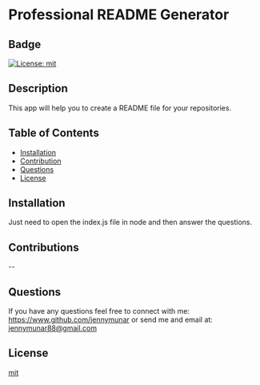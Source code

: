 # Professional README Generator
## Badge
[![License: mit](https://img.shields.io/badge/License-MIT-yellow.svg)](https://opensource.org/license/mit)
 
## Description

This app will help you to create a README file for your repositories.
    
## Table of Contents
- [Installation](#installation)
- [Contribution](#contribution)
- [Questions](#questions)
- [License](#license)    

## Installation
    
Just need to open the index.js file in node and then answer the questions.

## Contributions
    
--
    
## Questions
    
If you have any questions feel free to connect with me: https://www.github.com/jennymunar or send me and email at: jennymunar88@gmail.com

## License
[mit](https://opensource.org/license/mit) 
 
